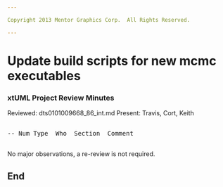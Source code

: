 ```yaml
---

Copyright 2013 Mentor Graphics Corp.  All Rights Reserved.

---
```


# Update build scripts for new mcmc executables
### xtUML Project Review Minutes

Reviewed:  dts0101009668_86_int.md
Present:   Travis, Cort, Keith

<pre>

-- Num Type  Who  Section  Comment

</pre>
   
No major observations, a re-review is not required.


End
---
